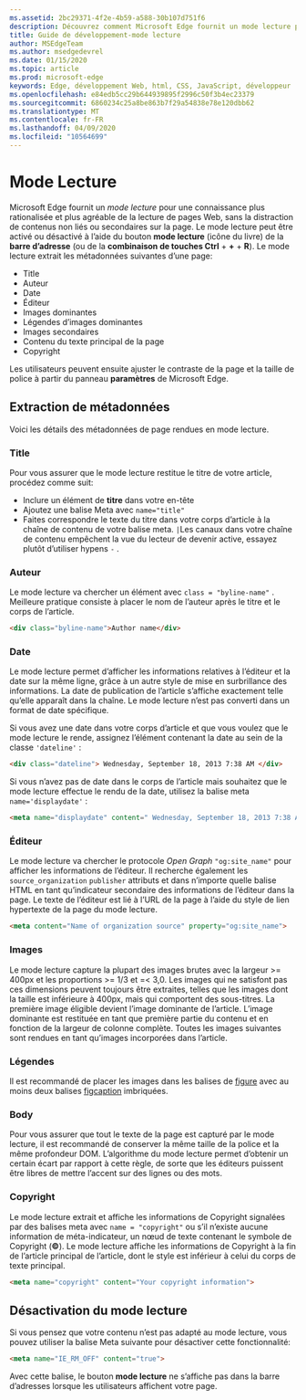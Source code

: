 ```yaml
---
ms.assetid: 2bc29371-4f2e-4b59-a588-30b107d751f6
description: Découvrez comment Microsoft Edge fournit un mode lecture pour les pages Web pour permettre la lecture de la version sans ajouter.
title: Guide de développement-mode lecture
author: MSEdgeTeam
ms.author: msedgedevrel
ms.date: 01/15/2020
ms.topic: article
ms.prod: microsoft-edge
keywords: Edge, développement Web, html, CSS, JavaScript, développeur
ms.openlocfilehash: e84edb5cc29b644939895f2996c50f3b4ec23379
ms.sourcegitcommit: 6860234c25a8be863b7f29a54838e78e120dbb62
ms.translationtype: MT
ms.contentlocale: fr-FR
ms.lasthandoff: 04/09/2020
ms.locfileid: "10564699"
---
```

# Mode Lecture

Microsoft Edge fournit un *mode lecture* pour une connaissance plus rationalisée et plus agréable de la lecture de pages Web, sans la distraction de contenus non liés ou secondaires sur la page. Le mode lecture peut être activé ou désactivé à l’aide du bouton **mode lecture** (icône du livre) de la **barre d’adresse** (ou de la **combinaison de touches Ctrl**  +  **+**  +  **R**). Le mode lecture extrait les métadonnées suivantes d’une page:

* Title
* Auteur
* Date
* Éditeur
* Images dominantes
* Légendes d’images dominantes
* Images secondaires
* Contenu du texte principal de la page
* Copyright

Les utilisateurs peuvent ensuite ajuster le contraste de la page et la taille de police à partir du panneau **paramètres** de Microsoft Edge.

## Extraction de métadonnées


Voici les détails des métadonnées de page rendues en mode lecture.

### Title

Pour vous assurer que le mode lecture restitue le titre de votre article, procédez comme suit:

* Inclure un élément de **titre** dans votre en-tête
* Ajoutez une balise Meta avec `name="title"`
* Faites correspondre le texte du titre dans votre corps d’article à la chaîne de contenu de votre balise meta. `|`Les canaux dans votre chaîne de contenu empêchent la vue du lecteur de devenir active, essayez plutôt d’utiliser hypens `-` .

### Auteur

Le mode lecture va chercher un élément avec `class = "byline-name"` . Meilleure pratique consiste à placer le nom de l’auteur après le titre et le corps de l’article.

```html
<div class="byline-name">Author name</div>
```

### Date

Le mode lecture permet d’afficher les informations relatives à l’éditeur et la date sur la même ligne, grâce à un autre style de mise en surbrillance des informations. La date de publication de l’article s’affiche exactement telle qu’elle apparaît dans la chaîne. Le mode lecture n’est pas converti dans un format de date spécifique.

Si vous avez une date dans votre corps d’article et que vous voulez que le mode lecture le rende, assignez l’élément contenant la date au sein de la classe `'dateline'` :

```html
<div class="dateline"> Wednesday, September 18, 2013 7:38 AM </div>
```

Si vous n’avez pas de date dans le corps de l’article mais souhaitez que le mode lecture effectue le rendu de la date, utilisez la balise meta `name='displaydate'` :

```html
<meta name="displaydate" content=" Wednesday, September 18, 2013 7:38 AM ">
```

### Éditeur

Le mode lecture va chercher le protocole *Open Graph* `"og:site_name"` pour afficher les informations de l’éditeur. Il recherche également les `source_organization` `publisher` attributs et dans n’importe quelle balise HTML en tant qu’indicateur secondaire des informations de l’éditeur dans la page. Le texte de l’éditeur est lié à l’URL de la page à l’aide du style de lien hypertexte de la page du mode lecture.

```html
<meta content="Name of organization source" property="og:site_name">
```

### Images

Le mode lecture capture la plupart des images brutes avec la largeur >= 400px et les proportions >= 1/3 et =< 3,0. Les images qui ne satisfont pas ces dimensions peuvent toujours être extraites, telles que les images dont la taille est inférieure à 400px, mais qui comportent des sous-titres. La première image éligible devient l’image dominante de l’article. L’image dominante est restituée en tant que première partie du contenu et en fonction de la largeur de colonne complète. Toutes les images suivantes sont rendues en tant qu’images incorporées dans l’article.

### Légendes

Il est recommandé de placer les images dans les balises de [figure](https://msdn.microsoft.com/library/gg593038(v=vs.85).aspx) avec au moins deux balises [figcaption](https://msdn.microsoft.com/library/gg593037(v=vs.85).aspx) imbriquées.

### Body

Pour vous assurer que tout le texte de la page est capturé par le mode lecture, il est recommandé de conserver la même taille de la police et la même profondeur DOM. L’algorithme du mode lecture permet d’obtenir un certain écart par rapport à cette règle, de sorte que les éditeurs puissent être libres de mettre l’accent sur des lignes ou des mots.

### Copyright

Le mode lecture extrait et affiche les informations de Copyright signalées par des balises meta avec `name = "copyright"` ou s’il n’existe aucune information de méta-indicateur, un nœud de texte contenant le symbole de Copyright (**©**). Le mode lecture affiche les informations de Copyright à la fin de l’article principal de l’article, dont le style est inférieur à celui du corps de texte principal.

```html
<meta name="copyright" content="Your copyright information">
```

## Désactivation du mode lecture


Si vous pensez que votre contenu n’est pas adapté au mode lecture, vous pouvez utiliser la balise Meta suivante pour désactiver cette fonctionnalité:

```html
<meta name="IE_RM_OFF" content="true">
```

Avec cette balise, le bouton **mode lecture** ne s’affiche pas dans la barre d’adresses lorsque les utilisateurs affichent votre page.
